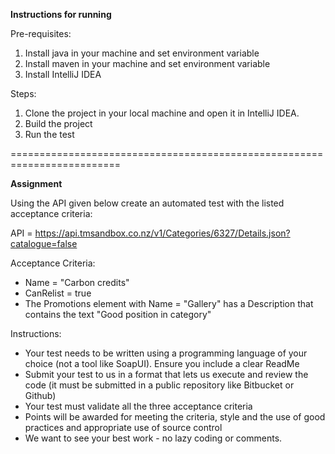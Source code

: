 **Instructions for running**

Pre-requisites:
1. Install java in your machine and set environment variable
2. Install maven in your machine and set environment variable
3. Install IntelliJ IDEA

Steps:
1. Clone the project in your local machine and open it in IntelliJ IDEA.
2. Build the project 
3. Run the test 

=========================================================================


**Assignment**

Using the API given below create an automated test with the listed acceptance criteria:

API = https://api.tmsandbox.co.nz/v1/Categories/6327/Details.json?catalogue=false

Acceptance Criteria:

* Name = "Carbon credits"
* CanRelist = true
* The Promotions element with Name = "Gallery" has a Description that contains the text "Good position in category"

Instructions:
* Your test needs to be written using a programming language of your choice (not a tool like SoapUI). Ensure you include a clear ReadMe
* Submit your test to us in a format that lets us execute and review the code (it must be submitted in a public repository like Bitbucket or Github)
* Your test must validate all the three acceptance criteria
* Points will be awarded for meeting the criteria, style and the use of good practices and appropriate use of source control
* We want to see your best work - no lazy coding or comments.
